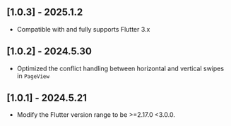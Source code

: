## [1.0.3] - 2025.1.2

* Compatible with and fully supports Flutter 3.x

## [1.0.2] - 2024.5.30

* Optimized the conflict handling between horizontal and vertical swipes in `PageView`

## [1.0.1] - 2024.5.21

* Modify the Flutter version range to be >=2.17.0 <3.0.0.